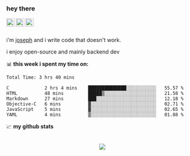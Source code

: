### hey there
<a href="https://www.instagram.com/sleepybaby898/">
  <img align="left" alt="sleepy's Instagram" width="22px" src="https://raw.githubusercontent.com/hussainweb/hussainweb/main/icons/instagram.png" />
</a>
<a href="https://discord.com/users/543692940573278208/">
  <img align="left" alt="sleepy's discord" width="22px" src="https://raw.githubusercontent.com/peterthehan/peterthehan/master/assets/discord.svg" />
</a>
<a href="https://twitter.com/realsleepybaby">
  <img align="left" alt="sleepy's twitter" width="22px" src="https://raw.githubusercontent.com/peterthehan/peterthehan/master/assets/twitter.svg" />
</a>

<br /><br />

i'm [joseph](https://sleepybaby898.github.io) and i write code that doesn't work.

i enjoy open-source and mainly backend dev

📊 **this week i spent my time on:**
<!--START_SECTION:waka-->

```text
Total Time: 3 hrs 40 mins

C             2 hrs 4 mins    ██████████████░░░░░░░░░░░   55.57 %
HTML          48 mins         █████▒░░░░░░░░░░░░░░░░░░░   21.58 %
Markdown      27 mins         ███░░░░░░░░░░░░░░░░░░░░░░   12.18 %
Objective-C   6 mins          ▓░░░░░░░░░░░░░░░░░░░░░░░░   02.71 %
JavaScript    5 mins          ▓░░░░░░░░░░░░░░░░░░░░░░░░   02.65 %
YAML          4 mins          ▒░░░░░░░░░░░░░░░░░░░░░░░░   01.88 %
```

<!--END_SECTION:waka-->

📈 **my github stats**<br /><br />
<p style="text-align: center"><img src="https://github-readme-stats.anuraghazra1.vercel.app/api?username=lauragift21&show_icons=true" /></p>

